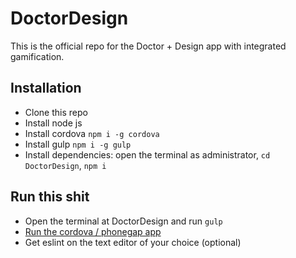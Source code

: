 # DoctorDesign

This is the official repo for the Doctor + Design app with integrated gamification.

## Installation

- Clone this repo
- Install node js
- Install cordova ```npm i -g cordova```
- Install gulp ```npm i -g gulp```
- Install dependencies: open the terminal as administrator, ```cd DoctorDesign```, ```npm i```

## Run this shit
- Open the terminal at DoctorDesign and run ```gulp```
- [Run the cordova / phonegap app](http://phonegap.com/getstarted/)
- Get eslint on the text editor of your choice (optional)
